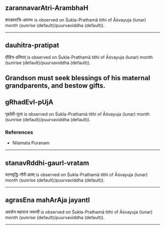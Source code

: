 ## zarannavarAtri-ArambhaH

शरन्नवरात्रि-आरम्भः is observed on Śukla-Prathamā tithi of Āśvayuja (lunar) month (sunrise (default)/puurvaviddha (default)).


---
## dauhitra-pratipat

दौहित्र-प्रतिपत् is observed on Śukla-Prathamā tithi of Āśvayuja (lunar) month (sunrise (default)/puurvaviddha (default)).

Grandson must seek blessings of his maternal grandparents, and bestow gifts.
---
## gRhadEvI-pUjA

गृहदेवी-पूजा is observed on Śukla-Prathamā tithi of Āśvayuja (lunar) month (sunrise (default)/puurvaviddha (default)).


### References
* Nilamata Puranam

---
## stanavRddhi-gaurI-vratam

स्तनवृद्धि-गौरी-व्रतम् is observed on Śukla-Prathamā tithi of Āśvayuja (lunar) month (sunrise (default)/puurvaviddha (default)).


---
## agrasEna mahArAja jayantI

अग्रसेन महाराज जयन्ती is observed on Śukla-Prathamā tithi of Āśvayuja (lunar) month (sunrise (default)/puurvaviddha (default)).


---
